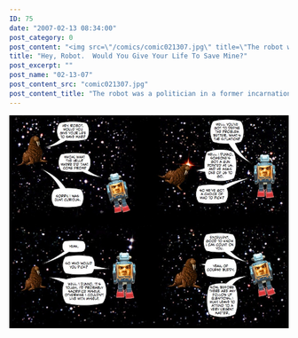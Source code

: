 ```yaml
---
ID: 75
date: "2007-02-13 08:34:00"
post_category: 0
post_content: "<img src=\"/comics/comic021307.jpg\" title=\"The robot was a politician in a former incarnation\"/>"
title: "Hey, Robot.  Would You Give Your Life To Save Mine?"
post_excerpt: ""
post_name: "02-13-07"
post_content_src: "comic021307.jpg"
post_content_title: "The robot was a politician in a former incarnation"
---
```



[![The robot was a politician in a former incarnation](/comics-hi-res/comic021307.jpg)](/comics-hi-res/comic021307.jpg)
